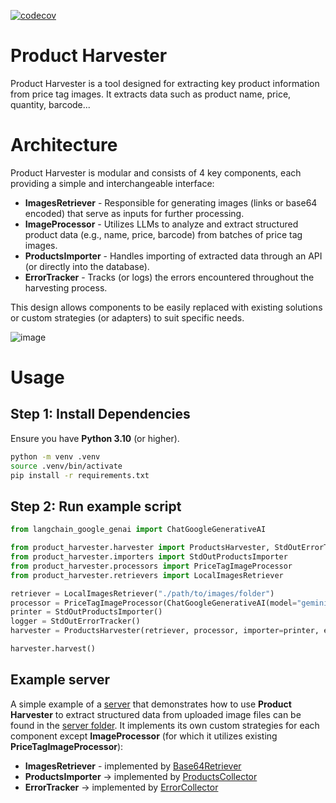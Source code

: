 [![codecov](https://codecov.io/gh/semjacko/product-harvester/graph/badge.svg?token=2891N9XPTH)](https://codecov.io/gh/semjacko/product-harvester)

# Product Harvester
Product Harvester is a tool designed for extracting key product information from price tag images.
It extracts data such as product name, price, quantity, barcode...

# Architecture
Product Harvester is modular and consists of 4 key components, each providing a simple and interchangeable interface:
  - **ImagesRetriever** - Responsible for generating images (links or base64 encoded) that serve as inputs 
  for further processing.
  - **ImageProcessor** - Utilizes LLMs to analyze and extract structured product data (e.g., name, price, barcode) 
  from batches of price tag images.
  - **ProductsImporter** - Handles importing of extracted data through an API (or directly into the database).
  - **ErrorTracker** - Tracks (or logs) the errors encountered throughout the harvesting process.

This design allows components to be easily replaced with existing solutions or custom strategies (or adapters) 
to suit specific needs.

![image](https://github.com/user-attachments/assets/9dd03d59-8535-471c-80a6-9a8f835518bc)

# Usage
## Step 1: Install Dependencies
Ensure you have **Python 3.10** (or higher).
```bash
python -m venv .venv
source .venv/bin/activate
pip install -r requirements.txt 
```

## Step 2: Run example script
```python
from langchain_google_genai import ChatGoogleGenerativeAI

from product_harvester.harvester import ProductsHarvester, StdOutErrorTracker
from product_harvester.importers import StdOutProductsImporter
from product_harvester.processors import PriceTagImageProcessor
from product_harvester.retrievers import LocalImagesRetriever

retriever = LocalImagesRetriever("./path/to/images/folder")
processor = PriceTagImageProcessor(ChatGoogleGenerativeAI(model="gemini-1.5-flash", google_api_key="<api_key>"))
printer = StdOutProductsImporter()
logger = StdOutErrorTracker()
harvester = ProductsHarvester(retriever, processor, importer=printer, error_tracker=logger)

harvester.harvest()
```

## Example server
A simple example of a [server](server/server.py) that demonstrates how to use **Product Harvester** to extract
structured data from uploaded image files can be found in the [server folder](server).
It implements its own custom strategies for each component except **ImageProcessor** (for which it utilizes existing
**PriceTagImageProcessor**):
  - **ImagesRetriever** - implemented by [Base64Retriever](server/retriever.py)
  - **ProductsImporter** -> implemented by [ProductsCollector](server/products_collector.py)
  - **ErrorTracker** -> implemented by [ErrorCollector](server/error_collector.py)
